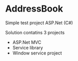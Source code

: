 # AddressBook
Simple test project ASP.Net (C#)

Solution contatins 3 projects
- ASP.Net MVC 
- Service library
- Window service project

